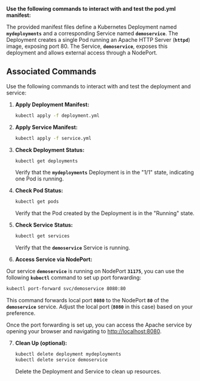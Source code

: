 **Use the following commands to interact with and test the pod.yml manifest:**

The provided manifest files define a Kubernetes Deployment named **`mydeployments`** and a corresponding Service named **`demoservice`**. The Deployment creates a single Pod running an Apache HTTP Server (**`httpd`**) image, exposing port 80. The Service, **`demoservice`**, exposes this deployment and allows external access through a NodePort.

## **Associated Commands**

Use the following commands to interact with and test the deployment and service:

1. **Apply Deployment Manifest:**
    
    ```bash
    kubectl apply -f deployment.yml
    ```
    
2. **Apply Service Manifest:**
    
    ```bash
    kubectl apply -f service.yml
    ```
    
3. **Check Deployment Status:**
    
    ```bash
    kubectl get deployments
    ```
    
    Verify that the **`mydeployments`** Deployment is in the "1/1" state, indicating one Pod is running.
    
4. **Check Pod Status:**
    
    ```bash
    kubectl get pods
    ```
    
    Verify that the Pod created by the Deployment is in the "Running" state.
    
5. **Check Service Status:**
    
    ```bash
    kubectl get services
    ```
    
    Verify that the **`demoservice`** Service is running.
    
6. **Access Service via NodePort:**
    
Our service **`demoservice`** is running on NodePort **`31175`**, you can use the following **`kubectl`** command to set up port forwarding:

```bash
kubectl port-forward svc/demoservice 8080:80
```

This command forwards local port **`8080`** to the NodePort **`80`** of the **`demoservice`** service. Adjust the local port (**`8080`** in this case) based on your preference.

Once the port forwarding is set up, you can access the Apache service by opening your browser and navigating to [http://localhost:8080](http://localhost:8080/).
    
7. **Clean Up (optional):**
    
    ```bash
    kubectl delete deployment mydeployments
    kubectl delete service demoservice
    ```
    
    Delete the Deployment and Service to clean up resources.